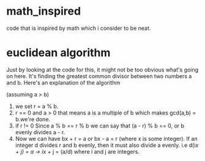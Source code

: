 # math_inspired
code that is inspired by math which i consider to be neat.

# euclidean algorithm

Just by looking at the code for this, it might not be too obvious what's going on here. It's finding the greatest common divisor between two numbers a and b. Here's an explanation of the algorithm

(assuming a > b)
1. we set r = a % b.
1. r == 0 and a > 0 that means a is a multiple of b which makes gcd(a,b) = b.we're done.
2. if r != 0 Since a % b == r % b we can say that (a - r) % b == 0, or b evenly divides a - r.
3. Now we can have bx + r = a or bx - a = r (where x is some integer). If an integer d divides r and b evenly, then it must also divide a evenly.
   i.e d(i*x + j) = a  -> i*x + j = (a/d) where i and j are integers.


